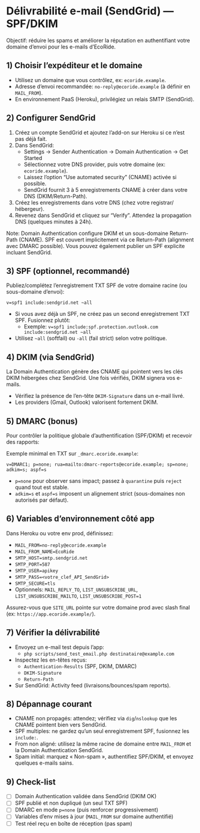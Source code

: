 # Délivrabilité e-mail (SendGrid) — SPF/DKIM

Objectif: réduire les spams et améliorer la réputation en authentifiant votre domaine d’envoi pour les e-mails d’EcoRide.

## 1) Choisir l’expéditeur et le domaine

- Utilisez un domaine que vous contrôlez, ex: `ecoride.example`.
- Adresse d’envoi recommandée: `no-reply@ecoride.example` (à définir en `MAIL_FROM`).
- En environnement PaaS (Heroku), privilégiez un relais SMTP (SendGrid).

## 2) Configurer SendGrid

1. Créez un compte SendGrid et ajoutez l’add-on sur Heroku si ce n’est pas déjà fait.
2. Dans SendGrid:
   - Settings → Sender Authentication → Domain Authentication → Get Started
   - Sélectionnez votre DNS provider, puis votre domaine (ex: `ecoride.example`).
   - Laissez l’option “Use automated security” (CNAME) activée si possible.
   - SendGrid fournit 3 à 5 enregistrements CNAME à créer dans votre DNS (DKIM/Return-Path).
3. Créez les enregistrements dans votre DNS (chez votre registrar/ hébergeur).
4. Revenez dans SendGrid et cliquez sur “Verify”. Attendez la propagation DNS (quelques minutes à 24h).

Note: Domain Authentication configure DKIM et un sous-domaine Return-Path (CNAME). SPF est couvert implicitement via ce Return-Path (alignment avec DMARC possible). Vous pouvez également publier un SPF explicite incluant SendGrid.

## 3) SPF (optionnel, recommandé)

Publiez/complétez l’enregistrement TXT SPF de votre domaine racine (ou sous-domaine d’envoi):

```
v=spf1 include:sendgrid.net ~all
```

- Si vous avez déjà un SPF, ne créez pas un second enregistrement TXT SPF. Fusionnez plutôt:
  - Exemple: `v=spf1 include:spf.protection.outlook.com include:sendgrid.net ~all`
- Utilisez `~all` (softfail) ou `-all` (fail strict) selon votre politique.

## 4) DKIM (via SendGrid)

La Domain Authentication génère des CNAME qui pointent vers les clés DKIM hébergées chez SendGrid. Une fois vérifiés, DKIM signera vos e-mails.

- Vérifiez la présence de l’en-tête `DKIM-Signature` dans un e-mail livré.
- Les providers (Gmail, Outlook) valorisent fortement DKIM.

## 5) DMARC (bonus)

Pour contrôler la politique globale d’authentification (SPF/DKIM) et recevoir des rapports:

Exemple minimal en TXT sur `_dmarc.ecoride.example`:

```
v=DMARC1; p=none; rua=mailto:dmarc-reports@ecoride.example; sp=none; adkim=s; aspf=s
```

- `p=none` pour observer sans impact; passez à `quarantine` puis `reject` quand tout est stable.
- `adkim=s` et `aspf=s` imposent un alignement strict (sous-domaines non autorisés par défaut).

## 6) Variables d’environnement côté app

Dans Heroku ou votre env prod, définissez:

- `MAIL_FROM=no-reply@ecoride.example`
- `MAIL_FROM_NAME=EcoRide`
- `SMTP_HOST=smtp.sendgrid.net`
- `SMTP_PORT=587`
- `SMTP_USER=apikey`
- `SMTP_PASS=<votre_clef_API_SendGrid>`
- `SMTP_SECURE=tls`
- Optionnels: `MAIL_REPLY_TO`, `LIST_UNSUBSCRIBE_URL`, `LIST_UNSUBSCRIBE_MAILTO`, `LIST_UNSUBSCRIBE_POST=1`

Assurez-vous que `SITE_URL` pointe sur votre domaine prod avec slash final (ex: `https://app.ecoride.example/`).

## 7) Vérifier la délivrabilité

- Envoyez un e-mail test depuis l’app:
  - `php scripts/send_test_email.php destinataire@example.com`
- Inspectez les en-têtes reçus:
  - `Authentication-Results` (SPF, DKIM, DMARC)
  - `DKIM-Signature`
  - `Return-Path`
- Sur SendGrid: Activity feed (livraisons/bounces/spam reports).

## 8) Dépannage courant

- CNAME non propagés: attendez; vérifiez via `dig`/`nslookup` que les CNAME pointent bien vers SendGrid.
- SPF multiples: ne gardez qu’un seul enregistrement SPF, fusionnez les `include:`.
- From non aligné: utilisez la même racine de domaine entre `MAIL_FROM` et la Domain Authentication SendGrid.
- Spam initial: marquez « Non-spam », authentifiez SPF/DKIM, et envoyez quelques e-mails sains.

## 9) Check-list

- [ ] Domain Authentication validée dans SendGrid (DKIM OK)
- [ ] SPF publié et non dupliqué (un seul TXT SPF)
- [ ] DMARC en mode `p=none` (puis renforcer progressivement)
- [ ] Variables d’env mises à jour (`MAIL_FROM` sur domaine authentifié)
- [ ] Test réel reçu en boîte de réception (pas spam)
